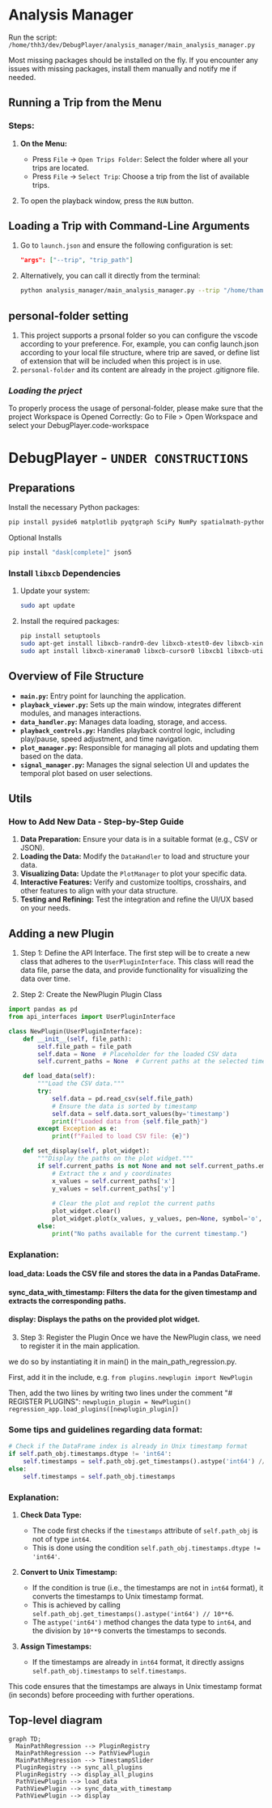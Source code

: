 # Analysis Manager

Run the script: `/home/thh3/dev/DebugPlayer/analysis_manager/main_analysis_manager.py`

Most missing packages should be installed on the fly. If you encounter any issues with missing packages, install them manually and notify me if needed.

## Running a Trip from the Menu

### Steps:

1. **On the Menu:**
   - Press `File` -> `Open Trips Folder`: Select the folder where all your trips are located.
   - Press `File` -> `Select Trip`: Choose a trip from the list of available trips.

2. To open the playback window, press the `RUN` button.

## Loading a Trip with Command-Line Arguments

1. Go to `launch.json` and ensure the following configuration is set:
    ```json
    "args": ["--trip", "trip_path"]
    ```
2. Alternatively, you can call it directly from the terminal:
    ```bash
    python analysis_manager/main_analysis_manager.py --trip "/home/thamam/data/trips/2024-09-19T13_14_48/"
    ```

## **personal-folder setting**
1. This project supports a prsonal folder so you can configure the vscode according to your preference. For, example, you can config launch.json according to your local file structure, where trip are saved, or define list of extension that will be included when this project is in use. 
2. `personal-folder` and its content are already in the project .gitignore file.
### ***Loading the prject***
To properly process the usage of personal-folder, please make sure that the project Workspace is Opened Correctly:
Go to File > Open Workspace and select your DebugPlayer.code-workspace



# DebugPlayer - `UNDER CONSTRUCTIONS`

## Preparations

Install the necessary Python packages:
```bash
pip install pyside6 matplotlib pyqtgraph SciPy NumPy spatialmath-python polars pandas 
```

Optional Installs
```bash
pip install "dask[complete]" json5
```

### Install `libxcb` Dependencies

1. Update your system:
    ```bash
    sudo apt update
    ```
2. Install the required packages:
    ```bash
    pip install setuptools
    sudo apt-get install libxcb-randr0-dev libxcb-xtest0-dev libxcb-xinerama0-dev libxcb-shape0-dev libxcb-xkb-dev
    sudo apt install libxcb-xinerama0 libxcb-cursor0 libxcb1 libxcb-util1 libxkbcommon-x11-0
    ```

## Overview of File Structure

- **`main.py`:** Entry point for launching the application.
- **`playback_viewer.py`:** Sets up the main window, integrates different modules, and manages interactions.
- **`data_handler.py`:** Manages data loading, storage, and access.
- **`playback_controls.py`:** Handles playback control logic, including play/pause, speed adjustment, and time navigation.
- **`plot_manager.py`:** Responsible for managing all plots and updating them based on the data.
- **`signal_manager.py`:** Manages the signal selection UI and updates the temporal plot based on user selections.

## Utils

### How to Add New Data - Step-by-Step Guide

1. **Data Preparation:** Ensure your data is in a suitable format (e.g., CSV or JSON).
2. **Loading the Data:** Modify the `DataHandler` to load and structure your data.
3. **Visualizing Data:** Update the `PlotManager` to plot your specific data.
4. **Interactive Features:** Verify and customize tooltips, crosshairs, and other features to align with your data structure.
5. **Testing and Refining:** Test the integration and refine the UI/UX based on your needs.


## **Adding a new Plugin**
1. Step 1: Define the API Interface.
The first step will be to create a new class that adheres to the ```UserPluginInterface```.
This class will read the data file, parse the data, and provide functionality for visualizing the data over time.

2. Step 2: Create the NewPlugin Plugin Class
```python
import pandas as pd
from api_interfaces import UserPluginInterface

class NewPlugin(UserPluginInterface):
    def __init__(self, file_path):
        self.file_path = file_path
        self.data = None  # Placeholder for the loaded CSV data
        self.current_paths = None  # Current paths at the selected timestamp

    def load_data(self):
        """Load the CSV data."""
        try:
            self.data = pd.read_csv(self.file_path)
            # Ensure the data is sorted by timestamp
            self.data = self.data.sort_values(by='timestamp')
            print(f"Loaded data from {self.file_path}")
        except Exception as e:
            print(f"Failed to load CSV file: {e}")

    def set_display(self, plot_widget):
        """Display the paths on the plot widget."""
        if self.current_paths is not None and not self.current_paths.empty:
            # Extract the x and y coordinates
            x_values = self.current_paths['x']
            y_values = self.current_paths['y']
            
            # Clear the plot and replot the current paths
            plot_widget.clear()
            plot_widget.plot(x_values, y_values, pen=None, symbol='o', symbolSize=5, symbolBrush='b')
        else:
            print("No paths available for the current timestamp.")
```
### Explanation:
#### load_data: Loads the CSV file and stores the data in a Pandas DataFrame.
#### sync_data_with_timestamp: Filters the data for the given timestamp and extracts the corresponding paths.
#### display: Displays the paths on the provided plot widget.

3. Step 3: Register the Plugin
Once we have the NewPlugin class, we need to register it in the main application.

we do so by instantiating it in main() in the main_path_regression.py. 

First, add it in the include, e.g.
``` from plugins.newplugin import NewPlugin ```

<!-- TBD: create a registration as separate file -->
Then, add the two liines by writing two lines under the comment "# REGISTER PLUGINS":
    ```newplugin_plugin = NewPlugin()```
    ```regression_app.load_plugins([newplugin_plugin]) ```
    

### Some tips and guidelines regarding data format:

```python
# Check if the DataFrame index is already in Unix timestamp format
if self.path_obj.timestamps.dtype != 'int64':
    self.timestamps = self.path_obj.get_timestamps().astype('int64') // 10**6 
else:
    self.timestamps = self.path_obj.timestamps
```

### Explanation:

1. **Check Data Type:**
    - The code first checks if the `timestamps` attribute of `self.path_obj` is not of type `int64`.
    - This is done using the condition `self.path_obj.timestamps.dtype != 'int64'`.

2. **Convert to Unix Timestamp:**
    - If the condition is true (i.e., the timestamps are not in `int64` format), it converts the timestamps to Unix timestamp format.
    - This is achieved by calling `self.path_obj.get_timestamps().astype('int64') // 10**6`.
    - The `astype('int64')` method changes the data type to `int64`, and the division by `10**9` converts the timestamps to seconds.

3. **Assign Timestamps:**
    - If the timestamps are already in `int64` format, it directly assigns `self.path_obj.timestamps` to `self.timestamps`.

This code ensures that the timestamps are always in Unix timestamp format (in seconds) before proceeding with further operations.


## **Top-level diagram** 
```mermaid
graph TD;
  MainPathRegression --> PluginRegistry
  MainPathRegression --> PathViewPlugin
  MainPathRegression --> TimestampSlider
  PluginRegistry --> sync_all_plugins
  PluginRegistry --> display_all_plugins
  PathViewPlugin --> load_data
  PathViewPlugin --> sync_data_with_timestamp
  PathViewPlugin --> display
   ``` 

